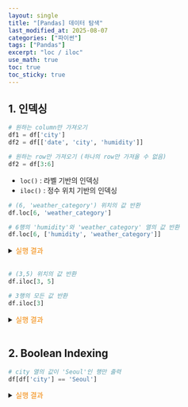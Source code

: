 ```yaml
---
layout: single
title: "[Pandas] 데이터 탐색"
last_modified_at: 2025-08-07
categories: ["파이썬"]
tags: ["Pandas"]
excerpt: "loc / iloc"
use_math: true
toc: true
toc_sticky: true
---
```


## 1. 인덱싱

```python
# 원하는 column만 가져오기
df1 = df['city']
df2 = df[['date', 'city', 'humidity']]
```

```python
# 원하는 row만 가져오기 (하나의 row만 가져올 수 없음)
df2 = df[3:6]
```

- `loc()` : 라벨 기반의 인덱싱
- `iloc()` : 정수 위치 기반의 인덱싱

```python
# (6, 'weather_category') 위치의 값 반환
df.loc[6, 'weather_category']

# 6행의 'humidity'와 'weather_category' 열의 값 반환
df.loc[6, ['humidity', 'weather_category']]
```

<details>
<summary><font color='#F28500'>실행 결과</font></summary>
<div markdown="1">

```
Light Rain
```
```
humidity                  73.0
weather_category    Light Rain
Name: 6, dtype: object
```

</div>
</details>
<br>

```python
# (3,5) 위치의 값 반환
df.iloc[3, 5]

# 3행의 모든 값 반환
df.iloc[3]
```

<details>
<summary><font color='#F28500'>실행 결과</font></summary>
<div markdown="1">

```
Light Rain
```
```
date                2025-08-18
city                     Busan
avg_temp_c                28.9
rainfall_mm                3.1
humidity                  72.0
weather_category    Light Rain
Name: 3, dtype: object
```

</div>
</details>
<br>

## 2. Boolean Indexing

```python
# city 열의 값이 'Seoul'인 행만 출력
df[df['city'] == 'Seoul']
```

<details>
<summary><font color='#F28500'>실행 결과</font></summary>
<div markdown="1">

```
          date   city  avg_temp_c  rainfall_mm  humidity weather_category
0   2025-08-15  Seoul        28.5          5.2      75.0       Heavy Rain
2   2025-08-17  Seoul        27.8         12.5      80.0       Heavy Rain
5   2025-08-20  Seoul        27.5          0.8      78.0       Light Rain
8   2025-08-23  Seoul        27.2          0.5      77.0       Light Rain
9   2025-08-24  Seoul        29.3          0.0      68.0              Dry
13  2025-08-28  Seoul        27.9          0.0      71.0              Dry
16  2025-08-31  Seoul        27.0          1.2      81.0       Light Rain
18  2025-09-02  Seoul        29.0          0.0      70.0              Dry
21  2025-09-05  Seoul         NaN          1.0      76.0       Light Rain
24  2025-09-08  Seoul        28.2          0.0      72.0              NaN
```

</div>
</details>

